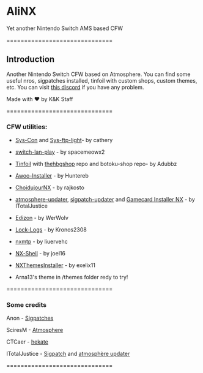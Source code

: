 # AliNX

Yet another Nintendo Switch AMS based CFW

==============================

## Introduction

Another Nintendo Switch CFW based on Atmosphere. You can find some useful nros, sigpatches installed, tinfoil with custom shops, custom themes, etc.
You can visit [this discord](https://discord.gg/A26DQKw) if you have any problem.

Made with ❤ by K&K Staff


==============================

### CFW utilities:

  - [Sys-Con](https://github.com/cathery/sys-con) and [Sys-ftp-light](https://github.com/cathery/sys-ftpd-light)- by cathery
  
  - [switch-lan-play](https://github.com/spacemeowx2/switch-lan-play) - by spacemeowx2 
  
  - [Tinfoil](https://tinfoil.io) with [thehbgshop](https://thehbg.shop/main.html) repo and botoku-shop repo- by Adubbz
  
  - [Awoo-Installer](https://github.com/Huntereb/Awoo-Installer) - by Huntereb
  
  - [ChoidujourNX](https://switchtools.sshnuke.net/) - by rajkosto
  
  - [atmosphere-updater](https://github.com/ITotalJustice/atmosphere-updater), [sigpatch-updater](https://github.com/ITotalJustice/sigpatch-updater) and [Gamecard Installer NX](https://github.com/ITotalJustice/Gamecard-Installer-NX) - by ITotalJustice
  
  - [Edizon](https://github.com/WerWolv/EdiZon) - by WerWolv
  
  - [Lock-Logs](https://github.com/StarDustCFW/Lock-Logs) - by Kronos2308
  
  - [nxmtp](https://github.com/liuervehc/nxmtp) - by liuervehc
  
  - [NX-Shell](https://github.com/joel16/NX-Shell/) - by joel16
  
  - [NXThemesInstaller](https://github.com/exelix11/SwitchThemeInjector/) - by exelix11
  
  - Arna13's theme in /themes folder redy to try!

==============================

### Some credits

Anon - [Sigpatches](https://gbatemp.net/threads/i-heard-that-you-guys-need-some-sweet-patches-for-atmosphere.521164/)

SciresM - [Atmosphere](https://github.com/Atmosphere-NX/Atmosphere)

CTCaer - [hekate](https://github.com/CTCaer/hekate)

ITotalJustice - [Sigpatch](https://github.com/ITotalJustice/sigpatch-updater) and [atmosphère updater](https://github.com/ITotalJustice/atmosphere-updater)


==============================

